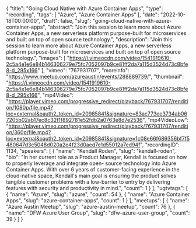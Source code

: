 {
  "title": "Going Cloud Native with Azure Container Apps",
  "type": "recording",
  "tags": [
    "Azure",
    "Azure Container Apps"
  ],
  "date": "2022-10-18T00:00:00",
  "draft": false,
  "slug": "going-cloud-native-with-azure-container-apps",
  "abstract": "Join this session to learn more about Azure Container Apps, a new serverless platform purpose-built for microservices and built on top of open source technology.",
  "description": "Join this session to learn more about Azure Container Apps, a new serverless platform purpose-built for microservices and built on top of open source technology.",
  "images": [
    "https://i.vimeocdn.com/video/1541919610-2c5a4e1e6e84b146306279e75fc7052097b9ce81ff2da7a115d3524d73c8bfe8-d_295x166"
  ],
  "vimeo": "767931707",
  "moreinfo": "https://www.meetup.com/azureaustin/events/288889739/",
  "thumbnail": "https://i.vimeocdn.com/video/1541919610-2c5a4e1e6e84b146306279e75fc7052097b9ce81ff2da7a115d3524d73c8bfe8-d_295x166",
  "mp4Video": "https://player.vimeo.com/progressive_redirect/playback/767931707/rendition/1080p/file.mp4?loc=external&oauth2_token_id=20985841&signature=83ac773ee3734ab067205b02ab17ec8c32f1f892781e52fdb2a0763e8d7e2536",
  "mp4VideoLow": "https://player.vimeo.com/progressive_redirect/playback/767931707/rendition/360p/file.mp4?loc=external&oauth2_token_id=20985841&signature=1c08e66f689356bf7f5480647d3c5048d020a2e4f23d0aed7e1d55012a7ed94f",
  "recordingID": 1134,
  "speakers": [
    {
      "name": "Kendall Roden",
      "slug": "kendall-roden",
      "bio": "In her current role as a Product Manager, Kendall is focused on how to properly leverage and integrate open- source technology into Azure Container Apps. With over 6 years of customer-facing experience in the cloud-native space, Kendall's main goal is ensuring the product solves tangible customer problems with a low-barrier to entry by delivering features with security and productivity in mind.",
      "count": 1
    }
  ],
  "ugtvtags": [
    {
      "name": "Azure",
      "slug": "azure",
      "count": 54
    },
    {
      "name": "Azure Container Apps",
      "slug": "azure-container-apps",
      "count": 1
    }
  ],
  "meetups": [
    {
      "name": "Azure Austin Meetup",
      "slug": "azure-austin-meetup",
      "count": 76
    },
    {
      "name": "DFW Azure User Group",
      "slug": "dfw-azure-user-group",
      "count": 39
    }
  ]
}